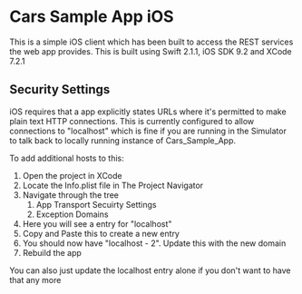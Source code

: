 # Cars Sample App iOS

This is a simple iOS client which has been built to access the REST services the web app provides. This is built using Swift 2.1.1, iOS SDK 9.2 and XCode 7.2.1

## Security Settings

iOS requires that a app explicitly states URLs where it's permitted to make plain text HTTP connections. This is currently configured to allow connections to "localhost" which is fine if you are running in the Simulator to talk back to locally running instance of Cars_Sample_App.

To add additional hosts to this:

1. Open the project in XCode
1. Locate the Info.plist file in The Project Navigator
1. Navigate through the tree
	1. App Transport Secuirty Settings
	1. Exception Domains
1. Here you will see a entry for "localhost"
1. Copy and Paste this to create a new entry
1. You should now have "localhost - 2". Update this with the new domain
1. Rebuild the app

You can also just update the localhost entry alone if you don't want to have that any more